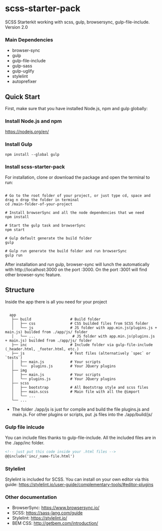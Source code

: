 # scss-starter-pack
SCSS Starterkit working with scss, gulp, browsersync, gulp-file-include. Version 2.0

### Main Dependencies
* browser-sync
* gulp
* gulp-file-include
* gulp-sass
* gulp-uglify
* stylelint
* autoprefixer

## Quick Start

First, make sure that you have installed Node.js, npm and gulp globally:

### Install Node.js and npm
https://nodejs.org/en/


### Install Gulp
```shell
npm install --global gulp
```
### Install scss-starter-pack
For installation, clone or download the package and open the terminal to run:
```shell

# Go to the root folder of your project, or just type cd, space and drag n drop the folder in terminal
cd /main-folder-of-your-project

# Install browserSync and all the node dependencies that we need
npm install

# Start the gulp task and browserSync
npm start

# Gulp default generate the build folder
gulp

# Gulp run generate the build folder and run browserSync
gulp run

```
After installation and run gulp, browser-sync will lunch the automatically with http://localhost:3000 on the port :3000. On the port :3001 will find other browser-sync feature.

## Structure
Inside the app there is all you need for your project
```shell

  app
   ├── build                  # Build folder
   │   ├── css                # CSS builded files from SCSS folder
   │   └── js                 # JS folder with app.min.js(plugins.js + main.js) builded from ./app/js/ folder
   │   └── ...                 # JS folder with app.min.js(plugins.js + main.js) builded from ./app/js/ folder
   ├── inc                    # Include folder via gulp-file-include (_header.html, _footer.html, etc.)
   ├── js                     # Test files (alternatively `spec` or `tests`)
   │   ├── main.js            # Your scripts
   │   └──  plugins.js        # Your JQuery plugins
   ├── img                     
   │   ├── main.js            # Your scripts
   │   └── plugins.js         # Your JQuery plugins
   ├── scss                     
   │   ├── bootstrap          # All Bootstrap style and scss files
   │   ├── main.scss          # Main file with all the @import      
   │   └── ...
   └── ...

```

* The folder ./app/js is just for compile and build the file plugins.js and main.js. For other plugins or scripts, put .js files into the ./app/build/js/

### Gulp file inlcude
You can include files thanks to gulp-file-include. All the included files are in the ./app/inc folder.
``` html
<!-- just put this code inside your .html files -->
@@include('inc/_name-file.html')
```

### Stylelint
Stylelint is included for SCSS. You can install on your own editor via this guide:
https://stylelint.io/user-guide/complementary-tools/#editor-plugins

### Other documentation
* BrowserSync: https://www.browsersync.io/
* SCSS: https://sass-lang.com/guide
* Stylelint: https://stylelint.io/
* BEM CSS: http://getbem.com/introduction/
